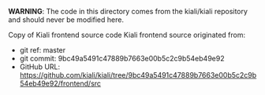 **WARNING**: The code in this directory comes from the kiali/kiali repository and should never be modified here.

Copy of Kiali frontend source code
Kiali frontend source originated from:
* git ref:    master
* git commit: 9bc49a5491c47889b7663e00b5c2c9b54eb49e92
* GitHub URL: https://github.com/kiali/kiali/tree/9bc49a5491c47889b7663e00b5c2c9b54eb49e92/frontend/src
